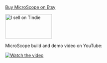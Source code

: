 <a href="https://www.etsy.com/uk/listing/1406095722/microscope-eurorack-oscilloscope-module" target="_blank">Buy MicroScope on Etsy</a>

<a href="https://www.tindie.com/stores/nbirch/microscope-eurorack-oscilloscope-module-kit-8hp/?ref=offsite_badges&utm_source=sellers_nbirch&utm_medium=badges&utm_campaign=badge_medium"><img src="https://d2ss6ovg47m0r5.cloudfront.net/badges/tindie-mediums.png" alt="I sell on Tindie" width="150" height="78"></a>

MicroScope build and demo video on YouTube:

[![Watch the video](https://img.youtube.com/vi/SuJLoRmx39I/0.jpg)](https://youtu.be/SuJLoRmx39I)
